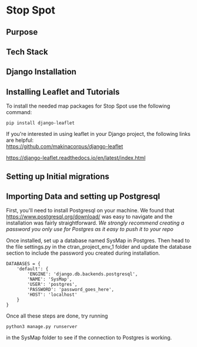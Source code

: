 # Stop Spot
 
## Purpose
 
## Tech Stack
 
## Django Installation 
 
## Installing Leaflet and Tutorials 
 
To install the needed map packages for Stop Spot use the following command: 
```
pip install django-leaflet
```
If you're interested in using leaflet in your Django project, the following links are helpful:  
https://github.com/makinacorpus/django-leaflet 

https://django-leaflet.readthedocs.io/en/latest/index.html
 
## Setting up Initial migrations 
 
## Importing Data and setting up Postgresql 
First, you'll need to install Postgresql on your machine. We found that https://www.postgresql.org/download/ was easy to navigate and the installation was fairly straightforward. 
*We strongly recommend creating a password you only use for Postgres as it easy to push it to your repo*
 
Once installed, set up a database named SysMap in Postgres. Then head to the file settings.py in the ctran_project_env_1 folder and update the database section to include the password you created during installation. 
 
```
DATABASES = {
    'default': {
        'ENGINE': 'django.db.backends.postgresql',
        'NAME': 'SysMap',
        'USER': 'postgres',
        'PASSWORD': 'password_goes_here',
        'HOST': 'localhost'
    }
}
```
Once all these steps are done, try running
```
python3 manage.py runserver
```
in the SysMap folder to see if the connection to Postgres is working. 

